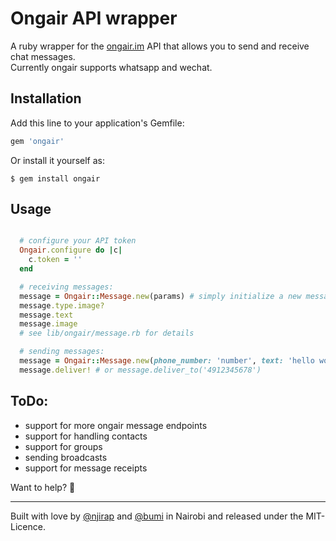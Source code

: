 # Ongair API wrapper

A ruby wrapper for the [ongair.im](http://ongair.im) API that allows you to send and receive chat messages.  
Currently ongair supports whatsapp and wechat. 

## Installation

Add this line to your application's Gemfile:

```ruby
gem 'ongair'
```

Or install it yourself as:

    $ gem install ongair

## Usage

```ruby

  # configure your API token
  Ongair.configure do |c|
    c.token = ''
  end

  # receiving messages:
  message = Ongair::Message.new(params) # simply initialize a new message with the params from the ongair webhook
  message.type.image?
  message.text
  message.image
  # see lib/ongair/message.rb for details

  # sending messages:
  message = Ongair::Message.new(phone_number: 'number', text: 'hello world') # initialize a new message with the params described in the ongair API
  message.deliver! # or message.deliver_to('4912345678')

```

## ToDo:

* support for more ongair message endpoints
* support for handling contacts
* support for groups
* sending broadcasts
* support for message receipts 

Want to help? :green_heart:

------------

Built with love by [@njirap](https://twitter.com/njirap) and [@bumi](https://twitter.com/bumi) in Nairobi and released under the MIT-Licence.

